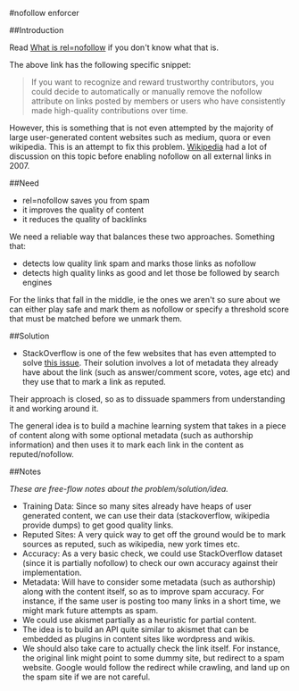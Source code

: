 #nofollow enforcer

##Introduction

Read [What is rel=nofollow](https://support.google.com/webmasters/answer/96569?hl=en) if you don't know what that is.

The above link has the following specific snippet:

>If you want to recognize and reward trustworthy contributors, you could decide to automatically or manually remove the nofollow attribute on links posted by members or users who have consistently made high-quality contributions over time.

However, this is something that is not even attempted by the majority of large user-generated content websites such as medium, quora or even wikipedia. This is an attempt to fix this problem. [Wikipedia](https://meta.wikimedia.org/wiki/Nofollow) had a lot of discussion on this topic before enabling nofollow on all external links in 2007.

##Need

- rel=nofollow saves you from spam
- it improves the quality of content
- it reduces the quality of backlinks

We need a reliable way that balances these two approaches. Something that:

- detects low quality link spam and marks those links as nofollow
- detects high quality links as good and let those be followed by search engines

For the links that fall in the middle, ie the ones we aren't so sure about we can either play safe and mark them as nofollow or specify a threshold score that must be matched before we unmark them.

##Solution

- StackOverflow is one of the few websites that has even attempted to solve [this issue](http://meta.stackexchange.com/questions/111279/remove-nofollow-on-links-deemed-reputable). Their solution involves a lot of metadata they already have about the link (such as answer/comment score, votes, age etc) and they use that to mark a link as reputed.

Their approach is closed, so as to dissuade spammers from understanding it and working around it.

The general idea is to build a machine learning system that takes in a piece of content along with some optional metadata (such as authorship information) and then uses it to mark each link in the content as reputed/nofollow.

##Notes

_These are free-flow notes about the problem/solution/idea._

* Training Data: Since so many sites already have heaps of user generated content, we can use their data (stackoverflow, wikipedia provide dumps) to get good quality links.
* Reputed Sites: A very quick way to get off the ground would be to mark sources as reputed, such as wikipedia, new york times etc.
* Accuracy: As a very basic check, we could use StackOverflow dataset (since it is partially nofollow) to check our own accuracy against their implementation.
* Metadata: Will have to consider some metadata (such as authorship) along with the content itself, so as to improve spam accuracy. For instance, if the same user is posting too many links in a short time, we might mark future attempts as spam.
* We could use akismet partially as a heuristic for partial content.
* The idea is to build an API quite similar to akismet that can be embedded as plugins in content sites like wordpress and wikis.
* We should also take care to actually check the link itself. For instance, the original link might point to some dummy site, but redirect to a spam website. Google would follow the redirect while crawling, and land up on the spam site if we are not careful.
